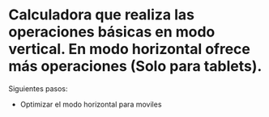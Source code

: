 # Calculadora que realiza las operaciones básicas en modo vertical. En modo horizontal ofrece más operaciones (Solo para tablets).
Siguientes pasos: 
  - Optimizar el modo horizontal para moviles
